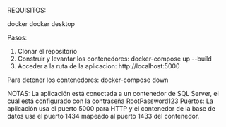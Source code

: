 REQUISITOS:

docker
docker desktop


Pasos:
1. Clonar el repositorio
2. Construir y levantar los contenedores: docker-compose up --build
3. Acceder a la ruta de la aplicacion: http://localhost:5000

Para detener los contenedores: docker-compose down

NOTAS: 
La aplicación está conectada a un contenedor de SQL Server, el cual está configurado con la contraseña RootPassword123
Puertos: La aplicación usa el puerto 5000 para HTTP y el contenedor de la base de datos usa el puerto 1434 mapeado al puerto 1433 del contenedor.




